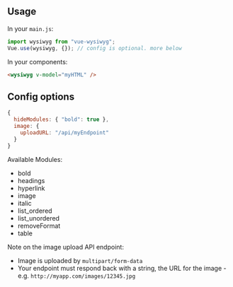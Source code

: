 ## Usage

In your `main.js`:

```js
import wysiwyg from "vue-wysiwyg";
Vue.use(wysiwyg, {}); // config is optional. more below
```

In your components:
```html
<wysiwyg v-model="myHTML" />
```

## Config options

```js
{
  hideModules: { "bold": true },
  image: {
    uploadURL: "/api/myEndpoint"
  }
}
```
Available Modules:
- bold
- headings
- hyperlink
- image
- italic
- list_ordered
- list_unordered
- removeFormat
- table

Note on the image upload API endpoint:
- Image is uploaded by `multipart/form-data`
- Your endpoint must respond back with a string, the URL for the image - e.g. `http://myapp.com/images/12345.jpg`

